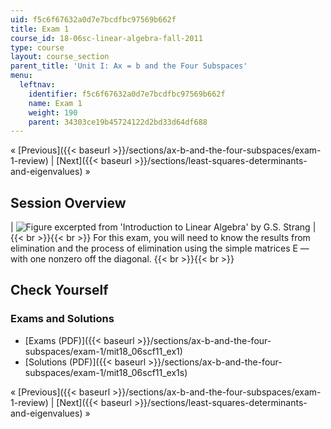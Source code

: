 ```yaml
---
uid: f5c6f67632a0d7e7bcdfbc97569b662f
title: Exam 1
course_id: 18-06sc-linear-algebra-fall-2011
type: course
layout: course_section
parent_title: 'Unit I: Ax = b and the Four Subspaces'
menu:
  leftnav:
    identifier: f5c6f67632a0d7e7bcdfbc97569b662f
    name: Exam 1
    weight: 190
    parent: 34303ce19b45724122d2bd33d64df688
---
```


« [Previous]({{< baseurl >}}/sections/ax-b-and-the-four-subspaces/exam-1-review) | [Next]({{< baseurl >}}/sections/least-squares-determinants-and-eigenvalues) »

Session Overview
----------------

| ![Figure excerpted from 'Introduction to Linear Algebra' by G.S. Strang](https://open-learning-course-data-production.s3.amazonaws.com/18-06sc-linear-algebra-fall-2011/9453ea0a94bc7c74ec1fd1b5a1735673_Exam_1.jpg) |  {{< br >}}{{< br >}} For this exam, you will need to know the results from elimination and the process of elimination using the simple matrices E — with one nonzero off the diagonal. {{< br >}}{{< br >}}  

Check Yourself
--------------

### Exams and Solutions

*   [Exams (PDF)]({{< baseurl >}}/sections/ax-b-and-the-four-subspaces/exam-1/mit18_06scf11_ex1)
*   [Solutions (PDF)]({{< baseurl >}}/sections/ax-b-and-the-four-subspaces/exam-1/mit18_06scf11_ex1s)

« [Previous]({{< baseurl >}}/sections/ax-b-and-the-four-subspaces/exam-1-review) | [Next]({{< baseurl >}}/sections/least-squares-determinants-and-eigenvalues) »